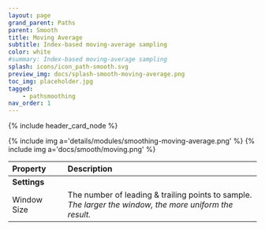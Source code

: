 ```yaml
---
layout: page
grand_parent: Paths
parent: Smooth
title: Moving Average
subtitle: Index-based moving-average sampling
color: white
#summary: Index-based moving-average sampling
splash: icons/icon_path-smooth.svg
preview_img: docs/splash-smooth-moving-average.png
toc_img: placeholder.jpg
tagged: 
    - pathsmoothing
nav_order: 1
---
```


{% include header_card_node %}


{% include img a='details/modules/smoothing-moving-average.png' %} 
{% include img a='docs/smooth/moving.png' %} 

| Property       | Description          |
|:-------------|:------------------|
|**Settings**||
| Window Size           | The number of leading & trailing points to sample.<br>*The larger the window, the more uniform the result.* |
